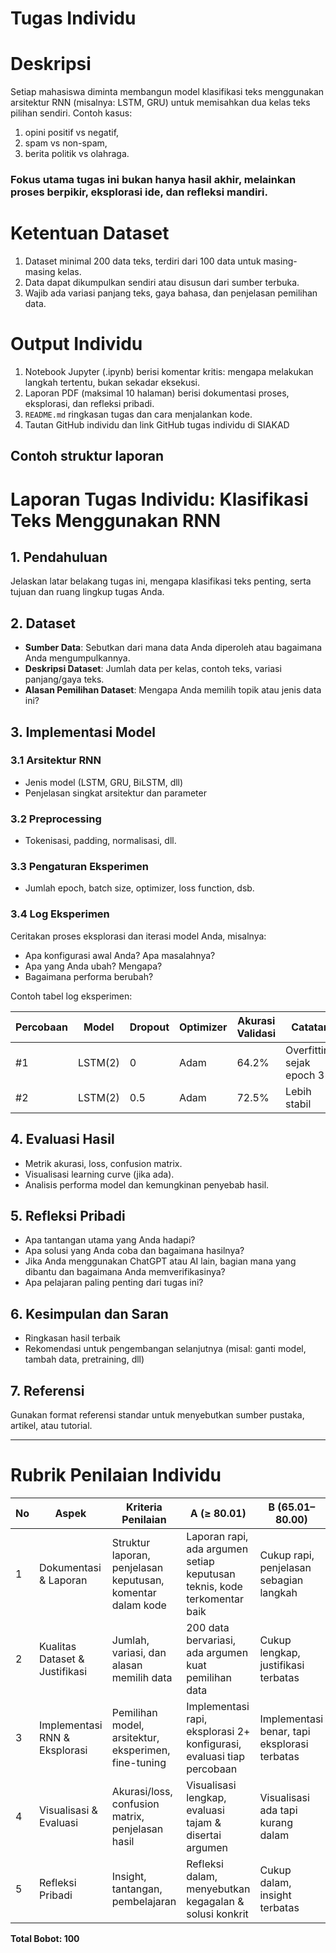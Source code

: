 # Tugas Individu
# Deskripsi

Setiap mahasiswa diminta membangun model klasifikasi teks menggunakan arsitektur RNN (misalnya: LSTM, GRU) untuk memisahkan dua kelas teks pilihan sendiri. Contoh kasus:

1. opini positif vs negatif,
1. spam vs non-spam,
1. berita politik vs olahraga.

### Fokus utama tugas ini bukan hanya hasil akhir, melainkan proses berpikir, eksplorasi ide, dan refleksi mandiri.

# Ketentuan Dataset
1. Dataset minimal 200 data teks, terdiri dari 100 data untuk masing-masing kelas.
1. Data dapat dikumpulkan sendiri atau disusun dari sumber terbuka.
1. Wajib ada variasi panjang teks, gaya bahasa, dan penjelasan pemilihan data.

# Output Individu
1. Notebook Jupyter (.ipynb) berisi komentar kritis: mengapa melakukan langkah tertentu, bukan sekadar eksekusi.
1. Laporan PDF (maksimal 10 halaman) berisi dokumentasi proses, eksplorasi, dan refleksi pribadi.
1. `README.md` ringkasan tugas dan cara menjalankan kode.
1. Tautan GitHub individu dan link GitHub tugas individu di SIAKAD

## Contoh struktur laporan

# Laporan Tugas Individu: Klasifikasi Teks Menggunakan RNN

## 1. Pendahuluan
Jelaskan latar belakang tugas ini, mengapa klasifikasi teks penting, serta tujuan dan ruang lingkup tugas Anda.

## 2. Dataset
- **Sumber Data**: Sebutkan dari mana data Anda diperoleh atau bagaimana Anda mengumpulkannya.
- **Deskripsi Dataset**: Jumlah data per kelas, contoh teks, variasi panjang/gaya teks.
- **Alasan Pemilihan Dataset**: Mengapa Anda memilih topik atau jenis data ini?

## 3. Implementasi Model
### 3.1 Arsitektur RNN
- Jenis model (LSTM, GRU, BiLSTM, dll)
- Penjelasan singkat arsitektur dan parameter

### 3.2 Preprocessing
- Tokenisasi, padding, normalisasi, dll.

### 3.3 Pengaturan Eksperimen
- Jumlah epoch, batch size, optimizer, loss function, dsb.

### 3.4 Log Eksperimen
Ceritakan proses eksplorasi dan iterasi model Anda, misalnya:
- Apa konfigurasi awal Anda? Apa masalahnya?
- Apa yang Anda ubah? Mengapa?
- Bagaimana performa berubah?

Contoh tabel log eksperimen:

| Percobaan | Model | Dropout | Optimizer | Akurasi Validasi | Catatan |
|-----------|--------|----------|-----------|------------------|---------|
| #1        | LSTM(2) | 0        | Adam      | 64.2%            | Overfitting sejak epoch 3 |
| #2        | LSTM(2) | 0.5      | Adam      | 72.5%            | Lebih stabil |

## 4. Evaluasi Hasil
- Metrik akurasi, loss, confusion matrix.
- Visualisasi learning curve (jika ada).
- Analisis performa model dan kemungkinan penyebab hasil.

## 5. Refleksi Pribadi
- Apa tantangan utama yang Anda hadapi?
- Apa solusi yang Anda coba dan bagaimana hasilnya?
- Jika Anda menggunakan ChatGPT atau AI lain, bagian mana yang dibantu dan bagaimana Anda memverifikasinya?
- Apa pelajaran paling penting dari tugas ini?

## 6. Kesimpulan dan Saran
- Ringkasan hasil terbaik
- Rekomendasi untuk pengembangan selanjutnya (misal: ganti model, tambah data, pretraining, dll)

## 7. Referensi
Gunakan format referensi standar untuk menyebutkan sumber pustaka, artikel, atau tutorial.

---



# Rubrik Penilaian Individu

| No | Aspek                            | Kriteria Penilaian | A (≥ 80.01) | B (65.01–80.00) | C (50.01–65.00) | D (≤ 50.00) | Bobot |
|----|----------------------------------|---------------------|-------------|------------------|------------------|-------------|--------|
| 1  | Dokumentasi & Laporan           | Struktur laporan, penjelasan keputusan, komentar dalam kode | Laporan rapi, ada argumen setiap keputusan teknis, kode terkomentar baik | Cukup rapi, penjelasan sebagian langkah | Penjelasan kurang logis atau tidak utuh | Tidak jelas dan sulit dipahami | 25 |
| 2  | Kualitas Dataset & Justifikasi  | Jumlah, variasi, dan alasan memilih data | 200 data bervariasi, ada argumen kuat pemilihan data | Cukup lengkap, justifikasi terbatas | Kurang bervariasi atau justifikasi lemah | Dataset acak/tidak dijelaskan | 20 |
| 3  | Implementasi RNN & Eksplorasi   | Pemilihan model, arsitektur, eksperimen, fine-tuning | Implementasi rapi, eksplorasi 2+ konfigurasi, evaluasi tiap percobaan | Implementasi benar, tapi eksplorasi terbatas | Hanya 1 pendekatan tanpa eksplorasi | Banyak kesalahan atau asal pakai | 20 |
| 4  | Visualisasi & Evaluasi          | Akurasi/loss, confusion matrix, penjelasan hasil | Visualisasi lengkap, evaluasi tajam & disertai argumen | Visualisasi ada tapi kurang dalam | Visualisasi terbatas, analisis minim | Tanpa evaluasi atau copy-paste | 20 |
| 5  | Refleksi Pribadi                | Insight, tantangan, pembelajaran | Refleksi dalam, menyebutkan kegagalan & solusi konkrit | Cukup dalam, insight terbatas | Umum dan datar | Hanya deskripsi teknis | 15 |

**Total Bobot: 100**
